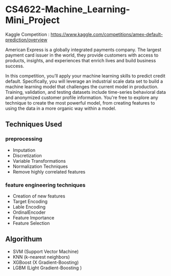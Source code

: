 # CS4622-Machine_Learning-Mini_Project

Kaggle Competition : https://www.kaggle.com/competitions/amex-default-prediction/overview

American Express is a globally integrated payments company. The largest payment card issuer in the world, they provide customers with access to products, insights, and experiences that enrich lives and build business success.

In this competition, you’ll apply your machine learning skills to predict credit default. Specifically, you will leverage an industrial scale data set to build a machine learning model that challenges the current model in production. Training, validation, and testing datasets include time-series behavioral data and anonymized customer profile information. You're free to explore any technique to create the most powerful model, from creating features to using the data in a more organic way within a model.

## Techniques Used

### preprocessing

- Imputation
- Discretization
- Variable Transformations
- Normalization Techniques
- Remove highly correlated features

### feature engineering techniques

- Creation of new features
- Target Encoding
- Lable Encoding
- OrdinalEncoder
- Feature Importance
- Feature Selection

## Algorithum

- SVM (Support Vector Machine)
- KNN (k-nearest neighbors)
- XGBoost (X Gradient-Boosting)
- LGBM (Light Gradient-Boosting )

